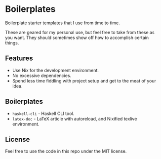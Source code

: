 # Boilerplates

Boilerplate starter templates that I use from time to time.

These are geared for my personal use, but feel free to take from these
as you want. They should sometimes show off how to accomplish certain
things.

## Features

 - Use Nix for the development environment.
 - No excessive dependencies.
 - Spend less time fiddling with project setup and get to the meat of
   your idea.

## Boilerplates

 - `haskell-cli` - Haskell CLI tool.
 - `latex-doc` - LaTeX article with autoreload, and Nixified texlive
   environment.

## License

Feel free to use the code in this repo under the MIT license.
